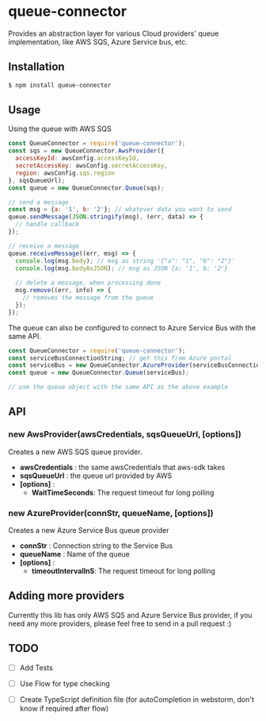 # queue-connector
Provides an abstraction layer for various Cloud providers' queue implementation, like AWS SQS, Azure Service bus, etc.

## Installation
```sh
$ npm install queue-connector
```

## Usage
Using the queue with AWS SQS
```js
const QueueConnector = require('queue-connector');
const sqs = new QueueConnector.AwsProvider({
  accessKeyId: awsConfig.accessKeyId,
  secretAccessKey: awsConfig.secretAccessKey,
  region: awsConfig.sqs.region
}, sqsQueueUrl);
const queue = new QueueConnector.Queue(sqs);

// send a message
const msg = {a: '1', b: '2'}; // whatever data you want to send
queue.sendMessage(JSON.stringify(msg), (err, data) => {
  // handle callback
});

// receive a message
queue.receiveMessage((err, msg) => {
  console.log(msg.body); // msg as string '{"a": "1", "b": "2"}'
  console.log(msg.bodyAsJSON); // msg as JSON {a: '1', b: '2'}
  
  // delete a message, when processing done
  msg.remove((err, info) => {
    // removes the message from the queue
  });
});
```

The queue can also be configured to connect to Azure Service Bus with the same API.
```js
const QueueConnector = require('queue-connector');
const serviceBusConnectionString; // get this from Azure portal
const serviceBus = new QueueConnector.AzureProvider(serviceBusConnectionString, queueName);
const queue = new QueueConnector.Queue(serviceBus);

// use the queue object with the same API as the above example
```

## API

### new AwsProvider(awsCredentials, sqsQueueUrl, [options])
Creates a new AWS SQS queue provider.
* **awsCredentials** : the same awsCredentials that aws-sdk takes
* **sqsQueueUrl** : the queue url provided by AWS
* **[options]** :
    * **WaitTimeSeconds**: The request timeout for long polling

### new AzureProvider(connStr, queueName, [options])
Creates a new Azure Service Bus queue provider
* **connStr** : Connection string to the Service Bus
* **queueName** : Name of the queue
* **[options]** :
    * **timeoutIntervalInS**: The request timeout for long polling

## Adding more providers
Currently this lib has only AWS SQS and Azure Service Bus provider, if you need any more providers, please feel free to send in a pull request :)

## TODO
- [ ] Add Tests
- [ ] Use Flow for type checking
- [ ] Create TypeScript definition file (for autoCompletion in webstorm, don't know if required after flow)

